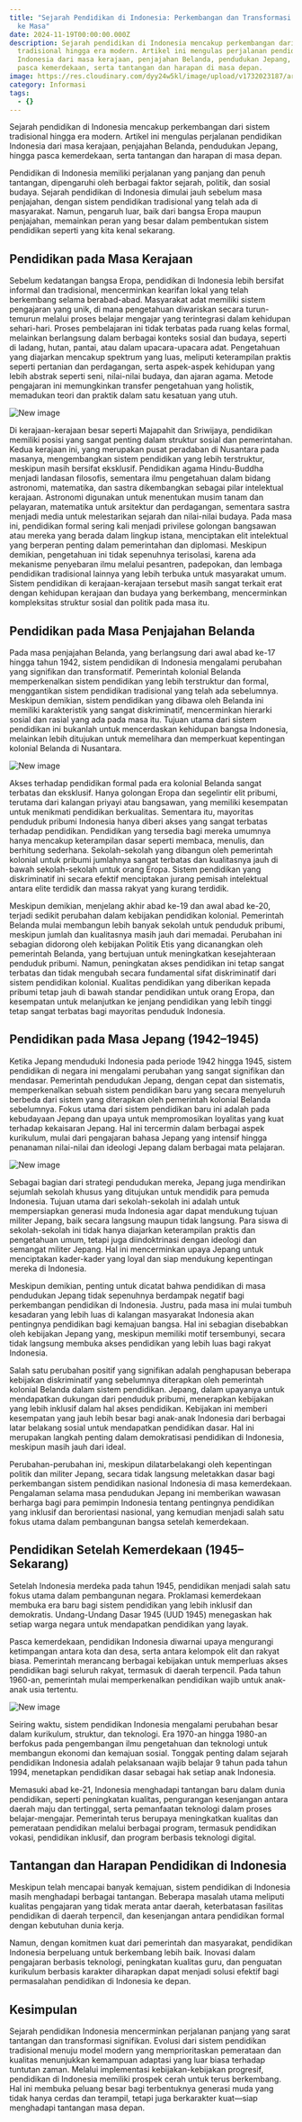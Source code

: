 ```yaml
---
title: "Sejarah Pendidikan di Indonesia: Perkembangan dan Transformasi dari Masa
  ke Masa"
date: 2024-11-19T00:00:00.000Z
description: Sejarah pendidikan di Indonesia mencakup perkembangan dari sistem
  tradisional hingga era modern. Artikel ini mengulas perjalanan pendidikan
  Indonesia dari masa kerajaan, penjajahan Belanda, pendudukan Jepang, hingga
  pasca kemerdekaan, serta tantangan dan harapan di masa depan.
image: https://res.cloudinary.com/dyy24w5kl/image/upload/v1732023187/artikel/artikel_sejarah_pendidikanfreepik__adorable-cartoon-style-indonesian-education-after-__62014_fye57v.jpg
category: Informasi
tags:
  - {}
---
```


Sejarah pendidikan di Indonesia mencakup perkembangan dari sistem tradisional hingga era modern. Artikel ini mengulas perjalanan pendidikan Indonesia dari masa kerajaan, penjajahan Belanda, pendudukan Jepang, hingga pasca kemerdekaan, serta tantangan dan harapan di masa depan.

Pendidikan di Indonesia memiliki perjalanan yang panjang dan penuh tantangan, dipengaruhi oleh berbagai faktor sejarah, politik, dan sosial budaya. Sejarah pendidikan di Indonesia dimulai jauh sebelum masa penjajahan, dengan sistem pendidikan tradisional yang telah ada di masyarakat. Namun, pengaruh luar, baik dari bangsa Eropa maupun penjajahan, memainkan peran yang besar dalam pembentukan sistem pendidikan seperti yang kita kenal sekarang.

## **Pendidikan pada Masa Kerajaan**

Sebelum kedatangan bangsa Eropa, pendidikan di Indonesia lebih bersifat informal dan tradisional, mencerminkan kearifan lokal yang telah berkembang selama berabad-abad. Masyarakat adat memiliki sistem pengajaran yang unik, di mana pengetahuan diwariskan secara turun-temurun melalui proses belajar mengajar yang terintegrasi dalam kehidupan sehari-hari. Proses pembelajaran ini tidak terbatas pada ruang kelas formal, melainkan berlangsung dalam berbagai konteks sosial dan budaya, seperti di ladang, hutan, pantai, atau dalam upacara-upacara adat. Pengetahuan yang diajarkan mencakup spektrum yang luas, meliputi keterampilan praktis seperti pertanian dan perdagangan, serta aspek-aspek kehidupan yang lebih abstrak seperti seni, nilai-nilai budaya, dan ajaran agama. Metode pengajaran ini memungkinkan transfer pengetahuan yang holistik, memadukan teori dan praktik dalam satu kesatuan yang utuh.

![New image](https://res.cloudinary.com/dyy24w5kl/image/upload/v1732023188/artikel/artikel_sejarah_pendidikanfreepik__adorable-cartoon-style-education-in-the-era-of-the__62008_xe3op3.jpg)

Di kerajaan-kerajaan besar seperti Majapahit dan Sriwijaya, pendidikan memiliki posisi yang sangat penting dalam struktur sosial dan pemerintahan. Kedua kerajaan ini, yang merupakan pusat peradaban di Nusantara pada masanya, mengembangkan sistem pendidikan yang lebih terstruktur, meskipun masih bersifat eksklusif. Pendidikan agama Hindu-Buddha menjadi landasan filosofis, sementara ilmu pengetahuan dalam bidang astronomi, matematika, dan sastra dikembangkan sebagai pilar intelektual kerajaan. Astronomi digunakan untuk menentukan musim tanam dan pelayaran, matematika untuk arsitektur dan perdagangan, sementara sastra menjadi media untuk melestarikan sejarah dan nilai-nilai budaya. Pada masa ini, pendidikan formal sering kali menjadi privilese golongan bangsawan atau mereka yang berada dalam lingkup istana, menciptakan elit intelektual yang berperan penting dalam pemerintahan dan diplomasi. Meskipun demikian, pengetahuan ini tidak sepenuhnya terisolasi, karena ada mekanisme penyebaran ilmu melalui pesantren, padepokan, dan lembaga pendidikan tradisional lainnya yang lebih terbuka untuk masyarakat umum. Sistem pendidikan di kerajaan-kerajaan tersebut masih sangat terkait erat dengan kehidupan kerajaan dan budaya yang berkembang, mencerminkan kompleksitas struktur sosial dan politik pada masa itu.

## **Pendidikan pada Masa Penjajahan Belanda**

Pada masa penjajahan Belanda, yang berlangsung dari awal abad ke-17 hingga tahun 1942, sistem pendidikan di Indonesia mengalami perubahan yang signifikan dan transformatif. Pemerintah kolonial Belanda memperkenalkan sistem pendidikan yang lebih terstruktur dan formal, menggantikan sistem pendidikan tradisional yang telah ada sebelumnya. Meskipun demikian, sistem pendidikan yang dibawa oleh Belanda ini memiliki karakteristik yang sangat diskriminatif, mencerminkan hierarki sosial dan rasial yang ada pada masa itu. Tujuan utama dari sistem pendidikan ini bukanlah untuk mencerdaskan kehidupan bangsa Indonesia, melainkan lebih ditujukan untuk memelihara dan memperkuat kepentingan kolonial Belanda di Nusantara.

![New image](https://res.cloudinary.com/dyy24w5kl/image/upload/v1732023188/artikel/artikel_sejarah_pendidikanfreepik__adorable-cartoon-style-education-during-the-dutch-__62009_ojvc3v.jpg)

Akses terhadap pendidikan formal pada era kolonial Belanda sangat terbatas dan eksklusif. Hanya golongan Eropa dan segelintir elit pribumi, terutama dari kalangan priyayi atau bangsawan, yang memiliki kesempatan untuk menikmati pendidikan berkualitas. Sementara itu, mayoritas penduduk pribumi Indonesia hanya diberi akses yang sangat terbatas terhadap pendidikan. Pendidikan yang tersedia bagi mereka umumnya hanya mencakup keterampilan dasar seperti membaca, menulis, dan berhitung sederhana. Sekolah-sekolah yang dibangun oleh pemerintah kolonial untuk pribumi jumlahnya sangat terbatas dan kualitasnya jauh di bawah sekolah-sekolah untuk orang Eropa. Sistem pendidikan yang diskriminatif ini secara efektif menciptakan jurang pemisah intelektual antara elite terdidik dan massa rakyat yang kurang terdidik.

Meskipun demikian, menjelang akhir abad ke-19 dan awal abad ke-20, terjadi sedikit perubahan dalam kebijakan pendidikan kolonial. Pemerintah Belanda mulai membangun lebih banyak sekolah untuk penduduk pribumi, meskipun jumlah dan kualitasnya masih jauh dari memadai. Perubahan ini sebagian didorong oleh kebijakan Politik Etis yang dicanangkan oleh pemerintah Belanda, yang bertujuan untuk meningkatkan kesejahteraan penduduk pribumi. Namun, peningkatan akses pendidikan ini tetap sangat terbatas dan tidak mengubah secara fundamental sifat diskriminatif dari sistem pendidikan kolonial. Kualitas pendidikan yang diberikan kepada pribumi tetap jauh di bawah standar pendidikan untuk orang Eropa, dan kesempatan untuk melanjutkan ke jenjang pendidikan yang lebih tinggi tetap sangat terbatas bagi mayoritas penduduk Indonesia.

## **Pendidikan pada Masa Jepang (1942–1945)**

Ketika Jepang menduduki Indonesia pada periode 1942 hingga 1945, sistem pendidikan di negara ini mengalami perubahan yang sangat signifikan dan mendasar. Pemerintah pendudukan Jepang, dengan cepat dan sistematis, memperkenalkan sebuah sistem pendidikan baru yang secara menyeluruh berbeda dari sistem yang diterapkan oleh pemerintah kolonial Belanda sebelumnya. Fokus utama dari sistem pendidikan baru ini adalah pada kebudayaan Jepang dan upaya untuk mempromosikan loyalitas yang kuat terhadap kekaisaran Jepang. Hal ini tercermin dalam berbagai aspek kurikulum, mulai dari pengajaran bahasa Jepang yang intensif hingga penanaman nilai-nilai dan ideologi Jepang dalam berbagai mata pelajaran.

![New image](https://res.cloudinary.com/dyy24w5kl/image/upload/v1732023188/artikel/artikel_sejarah_pendidikanfreepik__adorable-cartoon-style-education-during-the-japane__62010_pnsucf.jpg)

Sebagai bagian dari strategi pendudukan mereka, Jepang juga mendirikan sejumlah sekolah khusus yang ditujukan untuk mendidik para pemuda Indonesia. Tujuan utama dari sekolah-sekolah ini adalah untuk mempersiapkan generasi muda Indonesia agar dapat mendukung tujuan militer Jepang, baik secara langsung maupun tidak langsung. Para siswa di sekolah-sekolah ini tidak hanya diajarkan keterampilan praktis dan pengetahuan umum, tetapi juga diindoktrinasi dengan ideologi dan semangat militer Jepang. Hal ini mencerminkan upaya Jepang untuk menciptakan kader-kader yang loyal dan siap mendukung kepentingan mereka di Indonesia.

Meskipun demikian, penting untuk dicatat bahwa pendidikan di masa pendudukan Jepang tidak sepenuhnya berdampak negatif bagi perkembangan pendidikan di Indonesia. Justru, pada masa ini mulai tumbuh kesadaran yang lebih luas di kalangan masyarakat Indonesia akan pentingnya pendidikan bagi kemajuan bangsa. Hal ini sebagian disebabkan oleh kebijakan Jepang yang, meskipun memiliki motif tersembunyi, secara tidak langsung membuka akses pendidikan yang lebih luas bagi rakyat Indonesia.

Salah satu perubahan positif yang signifikan adalah penghapusan beberapa kebijakan diskriminatif yang sebelumnya diterapkan oleh pemerintah kolonial Belanda dalam sistem pendidikan. Jepang, dalam upayanya untuk mendapatkan dukungan dari penduduk pribumi, menerapkan kebijakan yang lebih inklusif dalam hal akses pendidikan. Kebijakan ini memberi kesempatan yang jauh lebih besar bagi anak-anak Indonesia dari berbagai latar belakang sosial untuk mendapatkan pendidikan dasar. Hal ini merupakan langkah penting dalam demokratisasi pendidikan di Indonesia, meskipun masih jauh dari ideal.

Perubahan-perubahan ini, meskipun dilatarbelakangi oleh kepentingan politik dan militer Jepang, secara tidak langsung meletakkan dasar bagi perkembangan sistem pendidikan nasional Indonesia di masa kemerdekaan. Pengalaman selama masa pendudukan Jepang ini memberikan wawasan berharga bagi para pemimpin Indonesia tentang pentingnya pendidikan yang inklusif dan berorientasi nasional, yang kemudian menjadi salah satu fokus utama dalam pembangunan bangsa setelah kemerdekaan.

## **Pendidikan Setelah Kemerdekaan (1945–Sekarang)**

Setelah Indonesia merdeka pada tahun 1945, pendidikan menjadi salah satu fokus utama dalam pembangunan negara. Proklamasi kemerdekaan membuka era baru bagi sistem pendidikan yang lebih inklusif dan demokratis. Undang-Undang Dasar 1945 (UUD 1945) menegaskan hak setiap warga negara untuk mendapatkan pendidikan yang layak.

Pasca kemerdekaan, pendidikan Indonesia diwarnai upaya mengurangi ketimpangan antara kota dan desa, serta antara kelompok elit dan rakyat biasa. Pemerintah merancang berbagai kebijakan untuk memperluas akses pendidikan bagi seluruh rakyat, termasuk di daerah terpencil. Pada tahun 1960-an, pemerintah mulai memperkenalkan pendidikan wajib untuk anak-anak usia tertentu.

![New image](https://res.cloudinary.com/dyy24w5kl/image/upload/v1732023187/artikel/artikel_sejarah_pendidikanfreepik__adorable-cartoon-style-indonesian-education-after-__62013_bybgeg.jpg)

Seiring waktu, sistem pendidikan Indonesia mengalami perubahan besar dalam kurikulum, struktur, dan teknologi. Era 1970-an hingga 1980-an berfokus pada pengembangan ilmu pengetahuan dan teknologi untuk membangun ekonomi dan kemajuan sosial. Tonggak penting dalam sejarah pendidikan Indonesia adalah pelaksanaan wajib belajar 9 tahun pada tahun 1994, menetapkan pendidikan dasar sebagai hak setiap anak Indonesia.

Memasuki abad ke-21, Indonesia menghadapi tantangan baru dalam dunia pendidikan, seperti peningkatan kualitas, pengurangan kesenjangan antara daerah maju dan tertinggal, serta pemanfaatan teknologi dalam proses belajar-mengajar. Pemerintah terus berupaya meningkatkan kualitas dan pemerataan pendidikan melalui berbagai program, termasuk pendidikan vokasi, pendidikan inklusif, dan program berbasis teknologi digital.

## **Tantangan dan Harapan Pendidikan di Indonesia**

Meskipun telah mencapai banyak kemajuan, sistem pendidikan di Indonesia masih menghadapi berbagai tantangan. Beberapa masalah utama meliputi kualitas pengajaran yang tidak merata antar daerah, keterbatasan fasilitas pendidikan di daerah terpencil, dan kesenjangan antara pendidikan formal dengan kebutuhan dunia kerja.

Namun, dengan komitmen kuat dari pemerintah dan masyarakat, pendidikan Indonesia berpeluang untuk berkembang lebih baik. Inovasi dalam pengajaran berbasis teknologi, peningkatan kualitas guru, dan penguatan kurikulum berbasis karakter diharapkan dapat menjadi solusi efektif bagi permasalahan pendidikan di Indonesia ke depan.

## **Kesimpulan**

Sejarah pendidikan Indonesia mencerminkan perjalanan panjang yang sarat tantangan dan transformasi signifikan. Evolusi dari sistem pendidikan tradisional menuju model modern yang memprioritaskan pemerataan dan kualitas menunjukkan kemampuan adaptasi yang luar biasa terhadap tuntutan zaman. Melalui implementasi kebijakan-kebijakan progresif, pendidikan di Indonesia memiliki prospek cerah untuk terus berkembang. Hal ini membuka peluang besar bagi terbentuknya generasi muda yang tidak hanya cerdas dan terampil, tetapi juga berkarakter kuat—siap menghadapi tantangan masa depan.
